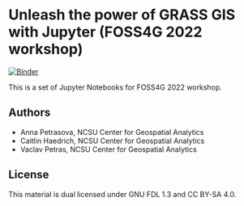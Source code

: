 # Unleash the power of GRASS GIS with Jupyter (FOSS4G 2022 workshop)

[![Binder](https://mybinder.org/badge_logo.svg)](https://mybinder.org/v2/gh/ncsu-geoforall-lab/grass-gis-workshop-foss4g-2022/main?urlpath=lab%2Ftree%2Fworkshop_part_1.ipynb)

This is a set of Jupyter Notebooks for FOSS4G 2022 workshop.


## Authors

* Anna Petrasova, NCSU Center for Geospatial Analytics
* Caitlin Haedrich, NCSU Center for Geospatial Analytics
* Vaclav Petras, NCSU Center for Geospatial Analytics

## License

This material is dual licensed under GNU FDL 1.3 and CC BY-SA 4.0.

